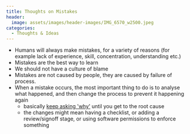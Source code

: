 ```yaml
---
title: Thoughts on Mistakes
header:
  image: assets/images/header-images/IMG_6570_w2500.jpeg
categories:
  - Thoughts & Ideas
---
```

* Humans will always make mistakes, for a variety of reasons (for example lack of experience, skill, concentration, understanding etc.)
* Mistakes are the best way to learn
* We should not have a culture of blame
* Mistakes are not caused by people, they are caused by failure of process.
* When a mistake occurs, the most important thing to do is to analyse what happened, and then change the process to prevent it happening again
    * basically [keep asking 'why'](https://www.joelonsoftware.com/2008/01/22/five-whys/) until you get to the root cause
    * the changes might mean having a checklist, or adding a review/signoff stage, or using software permissions to enforce something
